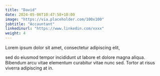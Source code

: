 ```yaml
---
title: "David"
date: 2024-05-06T10:47:58+10:00
image: "https://via.placeholder.com/100x100"
jobtitle: "Accauntant"
linkedinurl: "https://www.linkedin.com/xxxx"
weight: 4
---
```


Lorem ipsum dolor sit amet, consectetur adipiscing elit,
<!--more-->

sed do eiusmod tempor incididunt ut labore et dolore magna aliqua. Bibendum arcu vitae elementum curabitur vitae nunc sed. Tortor at risus viverra adipiscing at in.